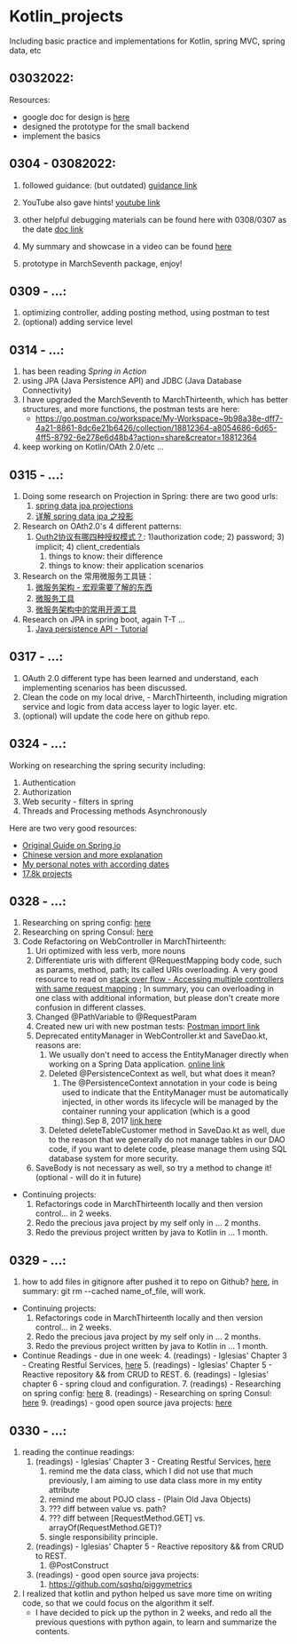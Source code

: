 # Kotlin_projects
Including basic practice and implementations for Kotlin, spring MVC, spring data, etc

## 03032022: 
Resources: 
- google doc for design is [here](https://docs.google.com/document/d/1ieBGVTwmUyke1EScc_R843HqBAQszUCoJqMopxeKQtE/edit?usp=sharing)
- designed the prototype for the small backend
- implement the basics


## 0304 - 03082022:
1. followed guidance: (but outdated) [guidance link](https://kotlination.com/kotlin-spring-jpa-postgresql-spring-boot-example/)

2. YouTube also gave hints! [youtube link](https://www.youtube.com/watch?v=OX40aNnR74U&t=131s)

3. other helpful debugging materials can be found here with 0308/0307 as the date [doc link](https://docs.google.com/document/d/176FhO8TLhA75-_DzcyMtiAMICzVlVHp3zYnUq_CJIBQ/edit?usp=sharing)
4. My summary and showcase in a video can be found [here](https://youtu.be/F3sz-AU1q-I)
5. prototype in MarchSeventh package, enjoy!


## 0309 - ...: 
1. optimizing controller, adding posting method, using postman to test
2. (optional) adding service level

## 0314 - ...: 
1. has been reading _Spring in Action_
2. using JPA (Java Persistence API) and JDBC (Java Database Connectivity)
3. I have upgraded the MarchSeventh to MarchThirteenth, which has better structures, and more functions, the postman tests are here:
   - https://go.postman.co/workspace/My-Workspace~9b98a38e-dff7-4a21-8861-8dc6e21b6426/collection/18812364-a8054686-6d65-4ff5-8792-6e278e6d48b4?action=share&creator=18812364
4. keep working on Kotlin/OAth 2.0/etc ...

## 0315 - ...: 
1. Doing some research on Projection in Spring: there are two good urls: 
   1. [spring data jpa projections](https://www.baeldung.com/spring-data-jpa-projections)
   2. [详解 spring data jpa 之投影](https://m.yisu.com/zixun/215930.html)
2. Research on OAth2.0's 4 different patterns: 
   1. [Outh2协议有哪四种授权模式？](https://blog.csdn.net/qq_45076180/article/details/117364161): 1)authorization code; 2) password; 3) implicit; 4) client_credentials
      1. things to know: their difference
      2. things to know: their application scenarios
3. Research on the 常用微服务工具链： 
   1. [微服务架构 - 宏观需要了解的东西](https://www.zhihu.com/question/24013141)
   2. [微服务工具](https://www.infoq.cn/article/jdfmjp6cwppvogu4heww)
   3. [微服务架构中的常用开源工具](https://www.jianshu.com/p/64ecd80536a2)
4. Research on JPA in spring boot, again T-T ...
   1. [Java persistence API - Tutorial](https://www.vogella.com/tutorials/JavaPersistenceAPI/article.html#:~:text=JPA%20permits%20the%20developer%20to,is%20defined%20via%20persistence%20metadata.)

## 0317 - ...:
   1. OAuth 2.0 different type has been learned and understand, each implementing scenarios has been discussed. 
   2. Clean the code on my local drive, - MarchThirteenth, including migration service and logic from data access layer to logic layer. etc. 
   3. (optional) will update the code here on github repo. 

## 0324 - ...:
Working on researching the spring security including:

   1. Authentication
   2. Authorization
   3. Web security - filters in spring
   4. Threads and Processing methods Asynchronously 

Here are two very good resources:
- [Original Guide on Spring.io](https://spring.io/guides/topicals/spring-security-architecture)
- [Chinese version and more explanation](https://blog.csdn.net/chuixue24/article/details/89382434)
- [My personal notes with according dates](https://docs.google.com/document/d/176FhO8TLhA75-_DzcyMtiAMICzVlVHp3zYnUq_CJIBQ/edit#)
- [17.8k projects](https://github.com/elunez/eladmin)

## 0328 - ...:
1. Researching on spring config: [here](https://spring.io/projects/spring-cloud-config)
2. Researching on spring Consul: [here](https://spring.io/projects/spring-cloud-consul)
3. Code Refactoring on WebController in MarchThirteenth: 
   1. Uri optimized with less verb, more nouns
   2. Differentiate uris with different @RequestMapping body code, such as params, method, path; Its called URIs overloading. 
   A very good resource to read on [stack over flow - Accessing multiple controllers with same request mapping](https://stackoverflow.com/questions/34587254/accessing-multiple-controllers-with-same-request-mapping#:~:text=Unfortunately%2C%20this%20is%20not%20possible,request%20should%20be%20mapped%20to.)
   ; In summary, you can overloading in one class with additional information, but please don't create more confusion in different classes. 
   3. Changed @PathVariable to @RequestParam
   4. Created new uri with new postman tests: [Postman import link](https://go.postman.co/workspace/My-Workspace~9b98a38e-dff7-4a21-8861-8dc6e21b6426/collection/18812364-499335b9-bf43-45a3-90a5-724b93edc103?action=share&creator=18812364)
   5. Deprecated entityManager in WebController.kt and SaveDao.kt, reasons are: 
      1. We usually don't need to access the EntityManager directly when working on a Spring Data application. [online link](https://www.baeldung.com/spring-data-entitymanager)
      2. Deleted @PersistenceContext as well, but what does it mean?
         1. The @PersistenceContext annotation in your code is being used to indicate that the EntityManager must be automatically injected, in other words its lifecycle will be managed by the container running your application (which is a good thing).Sep 8, 2017
         [link here](https://stackoverflow.com/questions/46114254/spring-boot-persistence-context-annotation#:~:text=The%20%40PersistenceContext%20annotation%20in%20your,which%20is%20a%20good%20thing)
      3. Deleted deleteTableCustomer method in SaveDao.kt as well, due to the reason that we generally do not manage tables in our DAO code, 
      if you want to delete code, please manage them using SQL database system for more security.
   6. SaveBody is not necessary as well, so try a method to change it! (optional - will do it in future)
- Continuing projects: 
  1. Refactorings code in MarchThirteenth locally and then version control... in 2 weeks. 
  2. Redo the precious java project by my self only in ... 2 months.
  3. Redo the previous project written by java to Kotlin in ... 1 month.

## 0329 - ...:
1. how to add files in gitignore after pushed it to repo on Github? [here](https://stackoverflow.com/questions/4308610/how-to-ignore-certain-files-in-git), in summary: git rm --cached name_of_file, will work.

- Continuing projects:
   1. Refactorings code in MarchThirteenth locally and then version control... in 2 weeks.
   2. Redo the precious java project by my self only in ... 2 months.
   3. Redo the previous project written by java to Kotlin in ... 1 month.
- Continue Readings - due in one week: 
   4. (readings) - Iglesias' Chapter 3 - Creating Restful Services, [here](file:///C:/Users/Jacky/OneDrive/Desktop/02272022%20-%20%E4%BA%BA%E7%94%9F%E6%88%90%E9%95%BF/Backend%20books/Hands-On%20Microservices%20with%20Kotlin%20Build%20reactive%20and%20cloud-native%20microservices%20with%20Kotlin%20using%20Spring%205%20and%20Spring%20Boot...%20(Juan%20Antonio%20Medina%20Iglesias)%20(z-lib.org).pdf)
   5. (readings) - Iglesias' Chapter 5 - Reactive repository && from CRUD to REST.
   6. (readings) - Iglesias' chapter 6 - spring cloud and configuration.
   7. (readings) - Researching on spring config: [here](https://spring.io/projects/spring-cloud-config)
   8. (readings) - Researching on spring Consul: [here](https://spring.io/projects/spring-cloud-consul)
   9. (readings) - good open source java projects: [here](https://github.com/sqshq/piggymetrics)


## 0330 - ...: 
1. reading the continue readings:
   1. (readings) - Iglesias' Chapter 3 - Creating Restful Services, [here](file:///C:/Users/Jacky/OneDrive/Desktop/02272022%20-%20%E4%BA%BA%E7%94%9F%E6%88%90%E9%95%BF/Backend%20books/Hands-On%20Microservices%20with%20Kotlin%20Build%20reactive%20and%20cloud-native%20microservices%20with%20Kotlin%20using%20Spring%205%20and%20Spring%20Boot...%20(Juan%20Antonio%20Medina%20Iglesias)%20(z-lib.org).pdf)
      1. remind me the data class, which I did not use that much previously, I am aiming to use data class more in my entity
            attribute
      2. remind me about POJO class - (Plain Old Java Objects)
      3. ??? diff between value vs. path? 
      4. ??? diff between [RequestMethod.GET] vs. arrayOf(RequestMethod.GET)?
      5. single responsibility principle. 
   2. (readings) - Iglesias' Chapter 5 - Reactive repository && from CRUD to REST.
      1. @PostConstruct
   3. (readings) - good open source java projects: 
      1. https://github.com/sqshq/piggymetrics
2. I realized that kotlin and python helped us save more time on writing code, so that we could focus on the algorithm it self. 
   - I have decided to pick up the python in 2 weeks, and redo all the previous questions with python again, to learn and 
   summarize the contents. 


